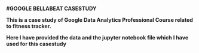**#GOOGLE BELLABEAT CASESTUDY**

**This is a case study of Google Data Analytics Professional Course related to fitness tracker.**

**Here I have provided the data and the jupyter notebook file which I have used for this casestudy**
